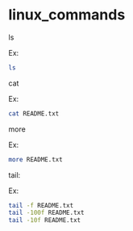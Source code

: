 # linux_commands

ls 

Ex:
```bash
ls
```


cat

Ex: 

```bash
cat README.txt 
```


more 

Ex: 
```bash
more README.txt 
```

tail:

Ex: 
```bash
tail -f README.txt
tail -100f README.txt
tail -10f README.txt 
```



